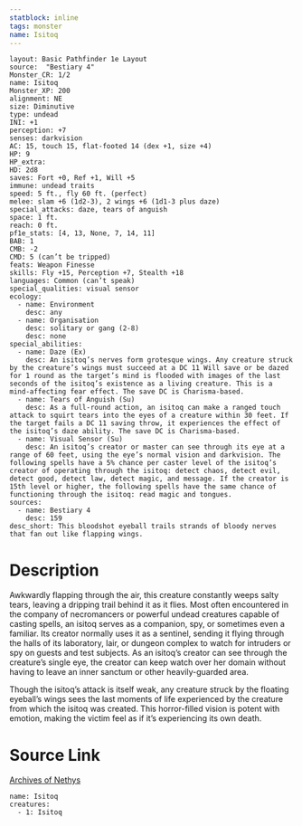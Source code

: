 ```yaml
---
statblock: inline
tags: monster
name: Isitoq
---
```

```statblock
layout: Basic Pathfinder 1e Layout
source:  "Bestiary 4"
Monster_CR: 1/2
name: Isitoq
Monster_XP: 200
alignment: NE
size: Diminutive
type: undead
INI: +1
perception: +7
senses: darkvision
AC: 15, touch 15, flat-footed 14 (dex +1, size +4)
HP: 9
HP_extra: 
HD: 2d8
saves: Fort +0, Ref +1, Will +5
immune: undead traits
speed: 5 ft., fly 60 ft. (perfect)
melee: slam +6 (1d2-3), 2 wings +6 (1d1-3 plus daze)
special_attacks: daze, tears of anguish
space: 1 ft.
reach: 0 ft.
pf1e_stats: [4, 13, None, 7, 14, 11]
BAB: 1
CMB: -2
CMD: 5 (can’t be tripped)
feats: Weapon Finesse
skills: Fly +15, Perception +7, Stealth +18
languages: Common (can’t speak)
special_qualities: visual sensor
ecology:
  - name: Environment
    desc: any
  - name: Organisation
    desc: solitary or gang (2-8)
    desc: none
special_abilities:
  - name: Daze (Ex)
    desc: An isitoq’s nerves form grotesque wings. Any creature struck by the creature’s wings must succeed at a DC 11 Will save or be dazed for 1 round as the target’s mind is flooded with images of the last seconds of the isitoq’s existence as a living creature. This is a mind-affecting fear effect. The save DC is Charisma-based.
  - name: Tears of Anguish (Su)
    desc: As a full-round action, an isitoq can make a ranged touch attack to squirt tears into the eyes of a creature within 30 feet. If the target fails a DC 11 saving throw, it experiences the effect of the isitoq’s daze ability. The save DC is Charisma-based.
  - name: Visual Sensor (Su)
    desc: An isitoq’s creator or master can see through its eye at a range of 60 feet, using the eye’s normal vision and darkvision. The following spells have a 5% chance per caster level of the isitoq’s creator of operating through the isitoq: detect chaos, detect evil, detect good, detect law, detect magic, and message. If the creator is 15th level or higher, the following spells have the same chance of functioning through the isitoq: read magic and tongues.
sources:
  - name: Bestiary 4
    desc: 159
desc_short: This bloodshot eyeball trails strands of bloody nerves that fan out like flapping wings.
```
# Description
Awkwardly flapping through the air, this creature constantly weeps salty tears, leaving a dripping trail behind it as it flies. Most often encountered in the company of necromancers or powerful undead creatures capable of casting spells, an isitoq serves as a companion, spy, or sometimes even a familiar. Its creator normally uses it as a sentinel, sending it flying through the halls of its laboratory, lair, or dungeon complex to watch for intruders or spy on guests and test subjects. As an isitoq’s creator can see through the creature’s single eye, the creator can keep watch over her domain without having to leave an inner sanctum or other heavily-guarded area.

Though the isitoq’s attack is itself weak, any creature struck by the floating eyeball’s wings sees the last moments of life experienced by the creature from which the isitoq was created. This horror-filled vision is potent with emotion, making the victim feel as if it’s experiencing its own death.
# Source Link
[Archives of Nethys](https://aonprd.com/MonsterDisplay.aspx?ItemName=Isitoq)
```encounter-table
name: Isitoq
creatures:
  - 1: Isitoq
```
